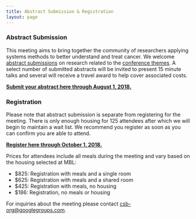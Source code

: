 ```yaml
---
title: Abstract Submission & Registration
layout: page
---
```


### Abstract Submission

This meeting aims to bring together the community of researchers applying systems methods to better understand and treat cancer. We welcome [abstract submissions](https://redcap.sagebase.org/redcap/surveys/?s=T9YL4X44KF) on research related to the [conference themes](https://sacbmeeting.org/schedule.html). A select number of submitted abstracts will be invited to present 15 minute talks and several will receive a travel award to help cover associated costs.

**[Submit your abstract here through August 1, 2018.](https://redcap.sagebase.org/redcap/surveys/?s=T9YL4X44KF)**

### Registration

Please note that abstract submission is separate from registering for the meeting. There is only enough housing for 125 attendees after which we will begin to maintain a wait list. We recommend you register as soon as you can confirm you are able to attend.

**[Register here through October 1, 2018.](https://mbl-web.ungerboeck.com/reg/reg_p1_form.aspx?oc=10&ct=STDCONF&eventid=11528)**

Prices for attendees include all meals during the meeting and vary based on the housing selected at MBL:

- $825: Registration with meals and a single room
- $625: Registration with meals and a shared room
- $425: Registration with meals, no housing
- $186: Registration, no meals or housing

For inquiries about the meeting please contact <csb-org@googlegroups.com>.
